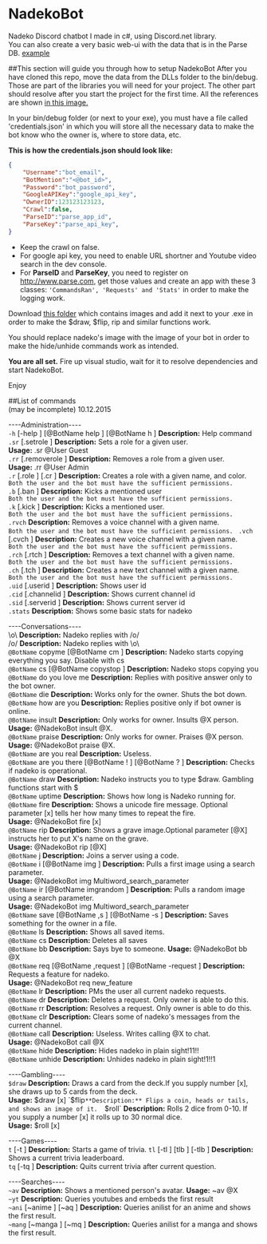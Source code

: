 # NadekoBot

Nadeko Discord chatbot I made in c#, using Discord.net library.  
You can also create a very basic web-ui with the data that is in the Parse DB. [example](http://www.nadekobot.tk)

##This section will guide you through how to setup NadekoBot
After you have cloned this repo, move the data from the DLLs folder to the bin/debug. Those are part of the libraries you will need for your project. The other part should resolve after you start the project for the first time. All the references are shown [in this image.](http://icecream.me/uploads/72738d3b2797e46767e10820998ad5b3.png)

In your bin/debug folder (or next to your exe), you must have a file called 'credentials.json' in which you will store all the necessary data to make the bot know who the owner is, where to store data, etc.

**This is how the credentials.json should look like:**
```json
{
	"Username":"bot_email",
	"BotMention":"<@bot_id>",
	"Password":"bot_password",
	"GoogleAPIKey":"google_api_key",
	"OwnerID":123123123123,
	"Crawl":false,
	"ParseID":"parse_app_id",
	"ParseKey":"parse_api_key",
}
```
- Keep the crawl on false.
- For google api key, you need to enable URL shortner and Youtube video search in the dev console.
- For **ParseID** and **ParseKey**, you need to register on http://www.parse.com, get those values and create an app with these 3 classes: `'CommandsRan', 'Requests' and 'Stats'` in order to make the logging work.

Download [this folder](http://s000.tinyupload.com/index.php?file_id=54172283263968075500) which contains images and add it next to your .exe in order to make the $draw, $flip, rip and similar functions work.

You should replace nadeko's image with the image of your bot in order to make the hide/unhide commands work as intended.

**You are all set.**
Fire up visual studio, wait for it to resolve dependencies and start NadekoBot.

Enjoy

##List of commands  
(may be incomplete) 10.12.2015

----Administration----  
`-h` [-help ] [@BotName help ] [@BotName h ] **Description:** Help command  
`.sr` [.setrole ] **Description:** Sets a role for a given user.  
**Usage:** .sr @User Guest  
`.rr` [.removerole ] **Description:** Removes a role from a given user.  
**Usage:** .rr @User Admin  
`.r` [.role ] [.cr ] **Description:** Creates a role with a given name, and color.  
`Both the user and the bot must have the sufficient permissions.`  
`.b` [.ban ] **Description:** Kicks a mentioned user  
`Both the user and the bot must have the sufficient permissions.`  
`.k` [.kick ] **Description:** Kicks a mentioned user.  
`Both the user and the bot must have the sufficient permissions.`  
`.rvch` **Description:** Removes a voice channel with a given name.  
`Both the user and the bot must have the sufficient permissions. ` 
`.vch` [.cvch ] **Description:** Creates a new voice channel with a given name.  
`Both the user and the bot must have the sufficient permissions.`  
`.rch` [.rtch ] **Description:** Removes a text channel with a given name.  
`Both the user and the bot must have the sufficient permissions.`  
`.ch` [.tch ] **Description:** Creates a new text channel with a given name.  
`Both the user and the bot must have the sufficient permissions.`  
`.uid` [.userid ] **Description:** Shows user id  
`.cid` [.channelid ] **Description:** Shows current channel id  
`.sid` [.serverid ] **Description:** Shows current server id  
`.stats` **Description:** Shows some basic stats for nadeko  

----Conversations----  
\o\ **Description:** Nadeko replies with /o/  
/o/ **Description:** Nadeko replies with \o\  
`@BotName` copyme [@BotName cm ] **Description:** Nadeko starts copying everything you say. Disable with cs  
`@BotName` cs [@BotName copystop ] **Description:** Nadeko stops copying you  
`@BotName` do you love me **Description:** Replies with positive answer only to the bot owner.  
`@BotName` die **Description:** Works only for the owner. Shuts the bot down.  
`@BotName` how are you **Description:** Replies positive only if bot owner is online.  
`@BotName` insult **Description:** Only works for owner. Insults @X person.  
**Usage:** @NadekoBot insult @X.  
`@BotName` praise **Description:** Only works for owner. Praises @X person.  
**Usage:** @NadekoBot praise @X.  
`@BotName` are you real **Description:** Useless.  
`@BotName` are you there [@BotName ! ] [@BotName ? ] **Description:** Checks if nadeko is operational.  
`@BotName` draw **Description:** Nadeko instructs you to type $draw. Gambling functions start with $  
`@BotName` uptime **Description:** Shows how long is Nadeko running for.  
`@BotName` fire **Description:** Shows a unicode fire message. Optional parameter [x] tells her how many times to repeat the fire.  
**Usage:** @NadekoBot fire [x]  
`@BotName` rip **Description:** Shows a grave image.Optional parameter [@X] instructs her to put X's name on the grave.  
**Usage:** @NadekoBot rip [@X]  
`@BotName` j **Description:** Joins a server using a code.  
`@BotName` i [@BotName img ] **Description:** Pulls a first image using a search parameter.  
**Usage:** @NadekoBot img Multiword_search_parameter  
`@BotName` ir [@BotName imgrandom ] **Description:** Pulls a random image using a search parameter.  
**Usage:** @NadekoBot img Multiword_search_parameter  
`@BotName` save [@BotName ,s ] [@BotName -s ] **Description:** Saves something for the owner in a file.  
`@BotName` ls **Description:** Shows all saved items.  
`@BotName` cs **Description:** Deletes all saves  
`@BotName` bb **Description:** Says bye to someone. **Usage:** @NadekoBot bb @X  
`@BotName` req [@BotName ,request ] [@BotName -request ] **Description:** Requests a feature for nadeko.  
**Usage:** @NadekoBot req new_feature  
`@BotName` lr **Description:** PMs the user all current nadeko requests.  
`@BotName` dr **Description:** Deletes a request. Only owner is able to do this.  
`@BotName` rr **Description:** Resolves a request. Only owner is able to do this.  
`@BotName` clr **Description:** Clears some of nadeko's messages from the current channel.  
`@BotName` call **Description:** Useless. Writes calling @X to chat.  
**Usage:** @NadekoBot call @X   
`@BotName` hide **Description:** Hides nadeko in plain sight!11!!  
`@BotName` unhide **Description:** Unhides nadeko in plain sight!1!!1  

----Gambling----  
`$draw` **Description:** Draws a card from the deck.If you supply number [x], she draws up to 5 cards from the deck.  
**Usage:** $draw [x]  
`$flip` **Description:** Flips a coin, heads or tails, and shows an image of it.  
`$roll` **Description:** Rolls 2 dice from 0-10. If you supply a number [x] it rolls up to 30 normal dice.  
**Usage:** $roll [x]  

----Games----  
`t` [-t ] **Description:** Starts a game of trivia.
`tl` [-tl ] [tlb ] [-tlb ] **Description:** Shows a current trivia leaderboard.  
`tq` [-tq ] **Description:** Quits current trivia after current question.  

----Searches----  
`~av` **Description:** Shows a mentioned person's avatar. **Usage:** ~av @X  
`~yt` **Description:** Queries youtubes and embeds the first result  
`~ani` [~anime ] [~aq ] **Description:** Queries anilist for an anime and shows the first result.  
`~mang` [~manga ] [~mq ] **Description:** Queries anilist for a manga and shows the first result.
